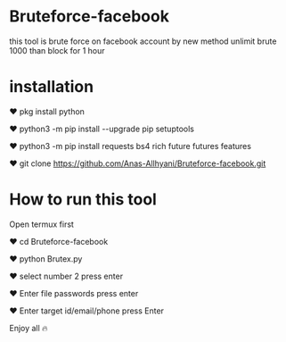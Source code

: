 # Bruteforce-facebook
this tool is brute force on facebook account by new method unlimit brute 1000 than block for 1 hour 
# installation

❤ pkg install python

❤ python3 -m pip install --upgrade pip setuptools

❤ python3 -m pip install requests bs4 rich future futures features

❤ git clone https://github.com/Anas-Allhyani/Bruteforce-facebook.git

# How to run this tool

  Open termux first

❤ cd Bruteforce-facebook

❤ python Brutex.py

❤ select number 2 press enter

❤ Enter file passwords press enter

❤ Enter target id/email/phone press Enter

Enjoy all 🔥
